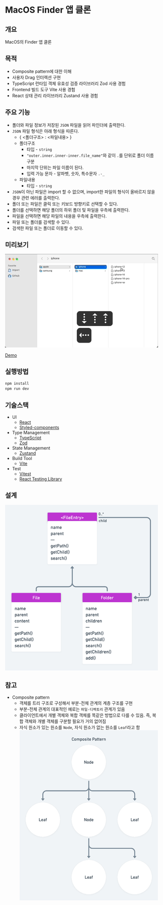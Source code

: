 # MacOS Finder 앱 클론

## 개요

MacOS의 Finder 앱 클론

## 목적

- Composite pattern에 대한 이해
- 사용자 Drag 인터렉션 구현
- TypeScript 런타임 객체 유효성 검증 라이브러리 Zod 사용 경험
- Frontend 빌드 도구 Vite 사용 경험
- React 상태 관리 라이브러리 Zustand 사용 경험

## 주요 기능

- 폴더와 파일 정보가 저장된 `JSON` 파일을 읽어 파인더에 출력한다.
- `JSON` 파일 형식은 아래 형식을 따른다.
  - { <폴더구조> : <파일내용> }
  - 폴더구조
    - 타입 - `string`
    - `"outer.inner.inner-inner.file_name"`와 같이 `.`를 단위로 폴더 이름 구분
    - 마지막 단위는 파일 이름이 된다.
    - 입력 가능 문자 - 알파벳, 숫자, 특수문자 `.-_`
  - 파일내용
    - 타입 - `string`
- `JSON`이 아닌 파일은 import 할 수 없으며, import한 파일의 형식이 올바르지 않을 경우 관련 에러를 출력한다.
- 폴더 또는 파일은 클릭 또는 키보드 방향키로 선택할 수 있다.
- 폴더를 선택하면 해당 폴더의 하위 폴더 및 파일을 우측에 출력한다.
- 파일을 선택하면 해당 파일의 내용을 우측에 출력한다.
- 파일 또는 폴더를 검색할 수 있다.
- 검색한 파일 또는 폴더로 이동할 수 있다.

## 미리보기

![preview](/public/readme/preview.gif)

[Demo](https://mac-finder-c1d4d.web.app/)

## 실행방법

```bash
npm install
npm run dev
```

## 기술스택

- UI
  - [React](https://reactjs.org/)
  - [Styled-components](https://styled-components.com/)
- Type Management
  - [TypeScript](https://www.typescriptlang.org/)
  - [Zod](https://github.com/colinhacks/zod)
- State Management
  - [Zustand](https://github.com/pmndrs/zustand)
- Build Tool
  - [Vite](https://vitejs.dev/)
- Test
  - [Vitest](https://vitest.dev/)
  - [React Testing Library](https://testing-library.com/)

## 설계

![MacFinder@2x.png](/public/readme/macFinder.png)

## 참고

- Composite pattern
  - 객체를 트리 구조로 구성해서 부분-전체 관계의 계층 구조를 구현
  - 부분-전체 관계의 대표적인 예로는 `파일-디렉토리` 관계가 있음
  - 클라이언트에서 개별 객체와 복합 객체를 똑같은 방법으로 다를 수 있음.
    즉, 복합 객체와 개별 객체를 구분할 필요가 거의 없어짐
  - 자식 원소가 있는 원소를 `Node`, 자식 원소가 없는 원소를 `Leaf`라고 함
    ![Diagram of Composite Pattern](/public/readme/composite-pattern.png)
